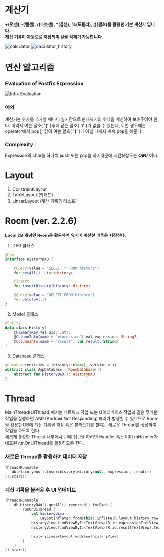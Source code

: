 # 계산기
**+(덧셈), -(뺄셈), /(나눗셈), \*(곱셈), %(모듈러), ()(괄호)를 활용한 기본 계산기 입니다.   
계산 기록이 자동으로 저장되며 일괄 삭제가 가능합니다.**

![calculator](https://user-images.githubusercontent.com/67175445/183231335-4724d5c3-3944-4fc4-870f-e714e24d060e.png)
![calculator_history](https://user-images.githubusercontent.com/67175445/183231547-814838f0-87bf-4a33-b00e-d1e1352b332e.png)

# 연산 알고리즘
### Evaluation of Postfix Expression
![Infix-Evaluation](https://user-images.githubusercontent.com/67175445/183234080-47eec252-e2d5-49ec-be91-5ee9862aafd5.png)
### 예외
계산기는 숫자를 추가할 때마다 실시간으로 현재까지의 수식을 계산하여 보여주어야 한다. 
따라서 여는 괄호( **'('** )후에 닫는 괄호( **')'** )가 없을 수 있는데, 
이런 경우에는 operator에서 pop한 값이 여는 괄호( **'('** )가 아닐 때까지 계속 pop을 해준다.
### Complexity :   
Expression의 char를 하나씩 push 또는 pop을 하기때문에 시간복잡도는 ***O(N)*** 이다.


# Layout
1. ConstraintLayout
2. TableLayout (키패드)
3. LinearLayout (계산 기록의 리스트)

# Room (ver. 2.2.6)
**Local DB 개념인 Room을 활용하여 유저가 계산한 기록을 저장한다.**
1. DAO 클래스   
```kotlin
@Dao
interface HistoryDAO {

    @Query(value = "SELECT * FROM history")
    fun getAll(): List<History>

    @Insert
    fun insertHistory(history: History)

    @Query(value = "DELETE FROM history")
    fun deleteAll()
}
```
2. Model 클래스
```kotlin
@Entity
data class History(
    @PrimaryKey val uid: Int?,
    @ColumnInfo(name = "expression") val expression: String?,
    @ColumnInfo(name = "result") val result: String?
)
```
3. Database 클래스
```kotlin
@Database(entities = [History::class], version = 1)
abstract class AppDatabase : RoomDatabase(){
    abstract fun HistoryDAO(): HistoryDAO
}
```
# Thread
MainThread(UIThread)에서는 네트워크 작업 또는 데이터베이스 작업과 같은 무거운 작업을 실행하면 ANR (Android Not Responding) 에러가 발생할 수 있으므로 
Room 을 활용한 DB에 계산 기록을 저장 혹은 불러오기를 할때는 새로운 Thread를 생성하여 작업을 하도록 한다.   
새롭게 생성한 Thread 내부에서 UI에 접근을 하려면 Handler 혹은 이미 mHandler가 내포된 runOnUiThread를 활용하도록 한다.   

### 새로운 Thread를 활용하여 데이터 저장
```kotlin
Thread(Runnable {
   db.HistoryDAO().insertHistory(History(null, expression, result))
}).start()
```

### 계산 기록을 불러온 후 UI 업데이트
```kotlin
Thread(Runnable {
    db.HistoryDAO().getAll().reversed().forEach {
        runOnUiThread {
            val historyView =
                LayoutInflater.from(this).inflate(R.layout.history_row, null, false)
            historyView.findViewById<TextView>(R.id.expressionTextView).text = it.expression
            historyView.findViewById<TextView>(R.id.resultTextView).text = "= ${it.result}"

            historyLinearLayout.addView(historyView)
        }
    }
}).start()
```


